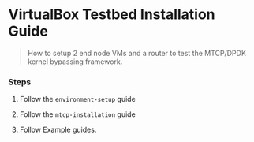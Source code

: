 # VirtualBox Testbed Installation Guide

> How to setup 2 end node VMs and a router to test the MTCP/DPDK kernel bypassing framework.

### Steps

1. Follow the `environment-setup` guide

2. Follow the `mtcp-installation` guide

3. Follow Example guides. 
